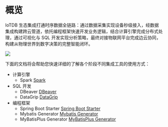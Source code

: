 <!--

    Licensed to the Apache Software Foundation (ASF) under one
    or more contributor license agreements.  See the NOTICE file
    distributed with this work for additional information
    regarding copyright ownership.  The ASF licenses this file
    to you under the Apache License, Version 2.0 (the
    "License"); you may not use this file except in compliance
    with the License.  You may obtain a copy of the License at
    
        http://www.apache.org/licenses/LICENSE-2.0
    
    Unless required by applicable law or agreed to in writing,
    software distributed under the License is distributed on an
    "AS IS" BASIS, WITHOUT WARRANTIES OR CONDITIONS OF ANY
    KIND, either express or implied.  See the License for the
    specific language governing permissions and limitations
    under the License.

-->

# 概览

IoTDB 生态集成打通时序数据全链路：通过数据采集实现设备秒级接入，经数据集成构建跨云管道，依托编程框架快速开发业务逻辑，结合计算引擎完成分布式处理，通过可视化与 SQL 开发实现分析策略，最终对接物联网平台完成边云协同，构建从物理世界到数字决策的完整智能闭环。

![](/img/eco-overview-n.png)

下面的文档将会帮助您快速详细的了解各个阶段不同集成工具的使用方式：

- 计算引擎
  - Spark [Spark](./Spark-IoTDB.md)
- SQL 开发
  - DBeaver [DBeaver](./DBeaver.md)
  - DataGrip  [DataGrip  ](./DataGrip.md)
- 编程框架
  - Spring Boot Starter [Spring Boot Starter](./Spring-Boot-Starter.md)
  - Mybatis Generator [Mybatis Generator](./Mybatis-Generator.md)
  - MyBatisPlus Generator [MyBatisPlus Generator](./MyBatisPlus-Generator.md) 